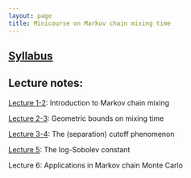 ```yaml
---
layout: page
title: Minicourse on Markov chain mixing time  
---
```

## [Syllabus](/menu/Syllabus.pdf)

## Lecture notes: 

[Lecture 1-2](/menu/LN1.pdf): Introduction to Markov chain mixing

[Lecture 2-3](/menu/LN2.pdf): Geometric bounds on mixing time

[Lecture 3-4](/menu/LN3.pdf): The (separation) cutoff phenomenon

[Lecture 5](/menu/LN4.pdf): The log-Sobolev constant

Lecture 6: Applications in Markov chain Monte Carlo
